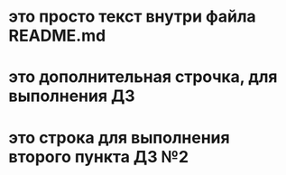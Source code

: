 # это просто текст внутри файла README.md

# это дополнительная строчка, для выполнения ДЗ

# это строка для выполнения второго пункта ДЗ №2